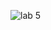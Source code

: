 
![lab 5](https://github.com/alok-gorain/22122007-MDS273L-JAVA/assets/118044876/4d62d528-7a3b-49c3-a844-63977a1d3667)



